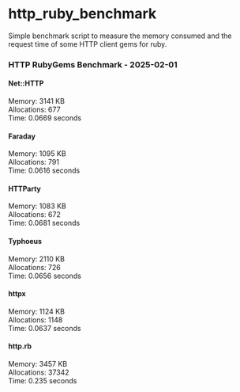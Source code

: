 # http_ruby_benchmark

Simple benchmark script to measure the memory consumed and the request time of some HTTP client gems for ruby.

<!-- benchmark-results -->

### HTTP RubyGems Benchmark - 2025-02-01
#### Net::HTTP
Memory: 3141 KB <br />Allocations: 677 <br />Time: 0.0669 seconds 
#### Faraday
Memory: 1095 KB <br />Allocations: 791 <br />Time: 0.0616 seconds 
#### HTTParty
Memory: 1083 KB <br />Allocations: 672 <br />Time: 0.0681 seconds 
#### Typhoeus
Memory: 2110 KB <br />Allocations: 726 <br />Time: 0.0656 seconds 
#### httpx
Memory: 1124 KB <br />Allocations: 1148 <br />Time: 0.0637 seconds 
#### http.rb
Memory: 3457 KB <br />Allocations: 37342 <br />Time: 0.235 seconds 
